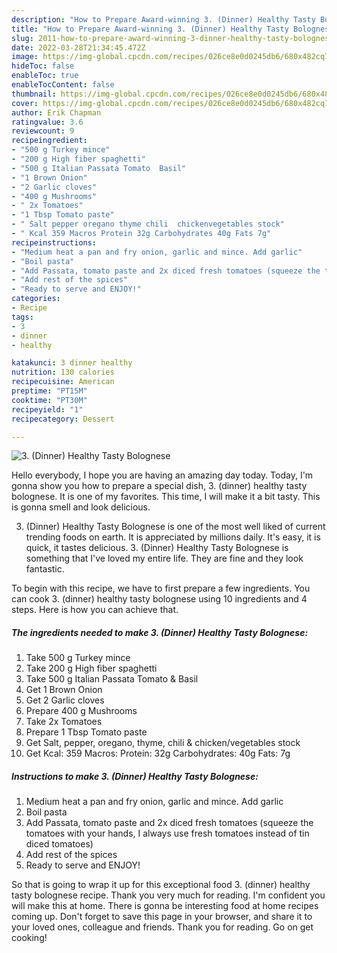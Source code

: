 ```yaml
---
description: "How to Prepare Award-winning 3. (Dinner) Healthy Tasty Bolognese"
title: "How to Prepare Award-winning 3. (Dinner) Healthy Tasty Bolognese"
slug: 2011-how-to-prepare-award-winning-3-dinner-healthy-tasty-bolognese
date: 2022-03-28T21:34:45.472Z
image: https://img-global.cpcdn.com/recipes/026ce8e0d0245db6/680x482cq70/3-dinner-healthy-tasty-bolognese-recipe-main-photo.jpg
hideToc: false
enableToc: true
enableTocContent: false
thumbnail: https://img-global.cpcdn.com/recipes/026ce8e0d0245db6/680x482cq70/3-dinner-healthy-tasty-bolognese-recipe-main-photo.jpg
cover: https://img-global.cpcdn.com/recipes/026ce8e0d0245db6/680x482cq70/3-dinner-healthy-tasty-bolognese-recipe-main-photo.jpg
author: Erik Chapman
ratingvalue: 3.6
reviewcount: 9
recipeingredient:
- "500 g Turkey mince"
- "200 g High fiber spaghetti"
- "500 g Italian Passata Tomato  Basil"
- "1 Brown Onion"
- "2 Garlic cloves"
- "400 g Mushrooms"
- " 2x Tomatoes"
- "1 Tbsp Tomato paste"
- " Salt pepper oregano thyme chili  chickenvegetables stock"
- " Kcal 359 Macros Protein 32g Carbohydrates 40g Fats 7g"
recipeinstructions:
- "Medium heat a pan and fry onion, garlic and mince. Add garlic"
- "Boil pasta"
- "Add Passata, tomato paste and 2x diced fresh tomatoes (squeeze the tomatoes with your hands, I always use fresh tomatoes instead of tin diced tomatoes)"
- "Add rest of the spices"
- "Ready to serve and ENJOY!"
categories:
- Recipe
tags:
- 3
- dinner
- healthy

katakunci: 3 dinner healthy 
nutrition: 130 calories
recipecuisine: American
preptime: "PT15M"
cooktime: "PT30M"
recipeyield: "1"
recipecategory: Dessert

---
```



![3. (Dinner) Healthy Tasty Bolognese](https://img-global.cpcdn.com/recipes/026ce8e0d0245db6/680x482cq70/3-dinner-healthy-tasty-bolognese-recipe-main-photo.jpg)

Hello everybody, I hope you are having an amazing day today. Today, I'm gonna show you how to prepare a special dish, 3. (dinner) healthy tasty bolognese. It is one of my favorites. This time, I will make it a bit tasty. This is gonna smell and look delicious.

3. (Dinner) Healthy Tasty Bolognese is one of the most well liked of current trending foods on earth. It is appreciated by millions daily. It's easy, it is quick, it tastes delicious. 3. (Dinner) Healthy Tasty Bolognese is something that I've loved my entire life. They are fine and they look fantastic.




To begin with this recipe, we have to first prepare a few ingredients. You can cook 3. (dinner) healthy tasty bolognese using 10 ingredients and 4 steps. Here is how you can achieve that.

<!--inarticleads1-->

##### The ingredients needed to make 3. (Dinner) Healthy Tasty Bolognese:

1. Take 500 g Turkey mince
1. Take 200 g High fiber spaghetti
1. Take 500 g Italian Passata Tomato & Basil
1. Get 1 Brown Onion
1. Get 2 Garlic cloves
1. Prepare 400 g Mushrooms
1. Take  2x Tomatoes
1. Prepare 1 Tbsp Tomato paste
1. Get  Salt, pepper, oregano, thyme, chili & chicken/vegetables stock
1. Get  Kcal: 359 Macros: Protein: 32g Carbohydrates: 40g Fats: 7g




<!--inarticleads2-->

##### Instructions to make 3. (Dinner) Healthy Tasty Bolognese:

1. Medium heat a pan and fry onion, garlic and mince. Add garlic
1. Boil pasta
1. Add Passata, tomato paste and 2x diced fresh tomatoes (squeeze the tomatoes with your hands, I always use fresh tomatoes instead of tin diced tomatoes)
1. Add rest of the spices
1. Ready to serve and ENJOY!



So that is going to wrap it up for this exceptional food 3. (dinner) healthy tasty bolognese recipe. Thank you very much for reading. I'm confident you will make this at home. There is gonna be interesting food at home recipes coming up. Don't forget to save this page in your browser, and share it to your loved ones, colleague and friends. Thank you for reading. Go on get cooking!
